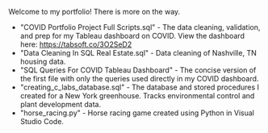 Welcome to my portfolio! There is more on the way.

- "COVID Portfolio Project Full Scripts.sql" - The data cleaning, validation, and prep for my Tableau dashboard on COVID. View the dashboard here: https://tabsoft.co/3O2SeD2
- "Data Cleaning In SQL Real Estate.sql" - Data cleaning of Nashville, TN housing data.
- "SQL Queries For COVID Tableau Dashboard" - The concise version of the first file with only the queries used directly in my COVID dashboard.
- "creating_c_labs_database.sql" - The database and stored procedures I created for a New York greenhouse. Tracks environmental control and plant development data.
- "horse_racing.py" - Horse racing game created using Python in Visual Studio Code.
